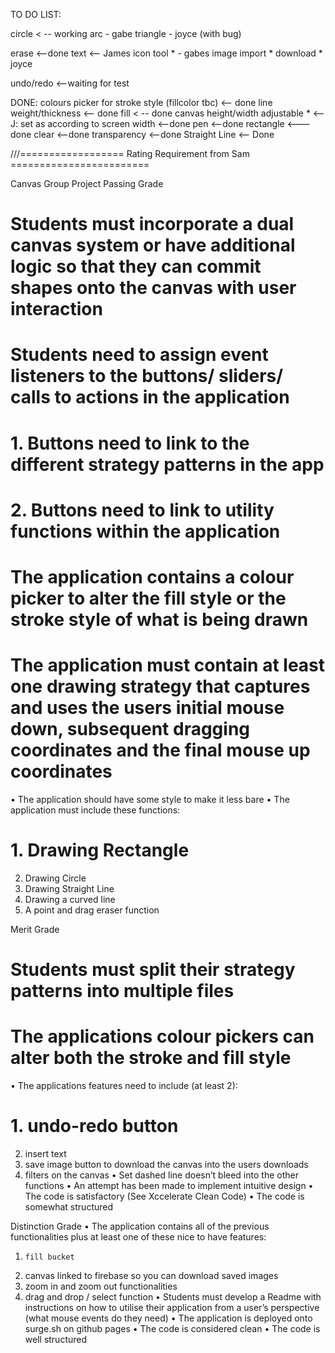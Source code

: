 TO DO LIST:

circle < -- working
arc - gabe
triangle - joyce (with bug)

erase <--done
text <-- James
icon tool * - gabes
image import *
download * joyce

undo/redo <--waiting for test

DONE:
colours picker for stroke style (fillcolor tbc) <-- done
line weight/thickness  <-- done
fill < -- done
canvas height/width adjustable * <-- J: set as according to screen width <--done
pen <--done
rectangle <--- done
clear <--done
transparency <--done
Straight Line <-- Done

///================== Rating Requirement from Sam ========================

Canvas Group Project
Passing Grade
#    Students must incorporate a dual canvas system or have additional logic so that they can commit shapes onto the canvas  with user interaction
#    Students need to assign event listeners to the buttons/ sliders/ calls to actions in the application
# 1.    Buttons need to link to the different strategy patterns in the app
# 2.    Buttons need to link to utility functions within the application
#    The application contains a colour picker to alter the fill style or the stroke style of what is being drawn
#    The application must contain at least one drawing strategy that captures and uses the users initial mouse down, subsequent dragging coordinates and the final mouse up coordinates
•    The application should have some style to make it less bare
•    The application must include these functions:
# 1.    Drawing Rectangle
2.    Drawing Circle
3.    Drawing Straight Line
4.    Drawing a curved line
5.    A point and drag eraser function

Merit Grade
#    Students must split their strategy patterns into multiple files
#    The applications colour pickers can alter both the stroke and fill style
•    The applications features need to include (at least 2):
# 1.    undo-redo button
2.    insert text
3.    save image button to download the canvas into the users downloads
4.    filters on the canvas
•    Set dashed line doesn’t bleed into the other functions
•    An attempt has been made to implement intuitive design
•    The code is satisfactory (See Xccelerate Clean Code)
•    The code is somewhat structured

Distinction Grade
•    The application contains all of the previous functionalities plus at least one of these nice to have features:
1.     fill bucket
2.    canvas linked to firebase so you can download saved images
3.    zoom in and zoom out functionalities
4.    drag and drop / select function
•    Students must develop a Readme with instructions on how to utilise their application from a user’s perspective (what mouse events do they need)
•    The application is deployed onto surge.sh on github pages
•    The code is considered clean
•    The code is well structured